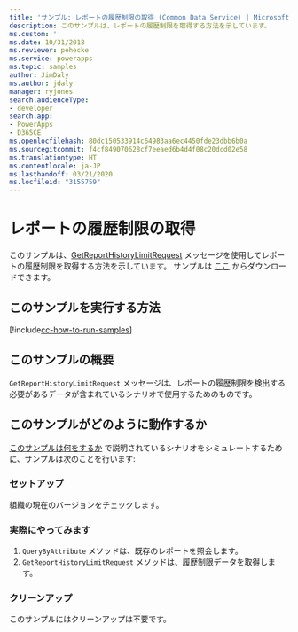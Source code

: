```yaml
---
title: 'サンプル: レポートの履歴制限の取得 (Common Data Service) | Microsoft Docs'
description: このサンプルは、レポートの履歴制限を取得する方法を示しています。
ms.custom: ''
ms.date: 10/31/2018
ms.reviewer: pehecke
ms.service: powerapps
ms.topic: samples
author: JimDaly
ms.author: jdaly
manager: ryjones
search.audienceType:
- developer
search.app:
- PowerApps
- D365CE
ms.openlocfilehash: 80dc150533914c64983aa6ec4450fde23dbb6b0a
ms.sourcegitcommit: f4cf849070628cf7eeaed6b4d4f08c20dcd02e58
ms.translationtype: HT
ms.contentlocale: ja-JP
ms.lasthandoff: 03/21/2020
ms.locfileid: "3155759"
---
```

# <a name="get-report-history-limits"></a>レポートの履歴制限の取得

このサンプルは、[GetReportHistoryLimitRequest](https://docs.microsoft.com/dotnet/api/microsoft.crm.sdk.messages.getreporthistorylimitrequest?view=dynamics-general-ce-9) メッセージを使用してレポートの履歴制限を取得する方法を示しています。 サンプルは [ここ](https://github.com/microsoft/PowerApps-Samples/tree/master/cds/orgsvc/C%23/GetReportHistoryLimit) からダウンロードできます。

## <a name="how-to-run-this-sample"></a>このサンプルを実行する方法

[!include[cc-how-to-run-samples](../../includes/cc-how-to-run-samples.md)]

## <a name="what-this-sample-does"></a>このサンプルの概要

`GetReportHistoryLimitRequest` メッセージは、レポートの履歴制限を検出する必要があるデータが含まれているシナリオで使用するためのものです。

## <a name="how-this-sample-works"></a>このサンプルがどのように動作するか

[このサンプルは何をするか](#what-this-sample-does) で説明されているシナリオをシミュレートするために、サンプルは次のことを行います:

### <a name="setup"></a>セットアップ

組織の現在のバージョンをチェックします。

### <a name="demonstrate"></a>実際にやってみます

1. `QueryByAttribute` メソッドは、既存のレポートを照会します。
2. `GetReportHistoryLimitRequest` メソッドは、履歴制限データを取得します。

### <a name="clean-up"></a>クリーンアップ

このサンプルにはクリーンアップは不要です。
